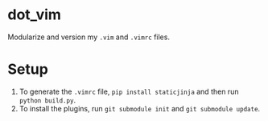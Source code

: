 # dot_vim

Modularize and version my `.vim` and `.vimrc` files.

# Setup

1. To generate the `.vimrc` file, `pip install staticjinja` and then run `python build.py`. 
2. To install the plugins, run `git submodule init` and `git submodule update`.
